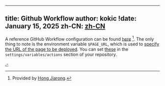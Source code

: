 
---
title: Github Workflow
author: kokic
!date: January 15, 2025
zh-CN: [zh-CN](/tutorials/github-workflow.md)
---

A reference GitHub Workflow configuration can be found [here](/tutorials/workflow-yml.md) [^hongjr03-workflow]. The only thing to note is the environment variable `$PAGE_URL`, which is used to [specify the URL of the page to be deployed](/tutorials/compile-en-US). You can set [these](https://docs.github.com/en/actions/writing-workflows/choosing-what-your-workflow-does/store-information-in-variables) in the `settings/variables/actions` section of your repository.

[.-](/tutorials/workflow-yml.md#:embed)

[^hongjr03-workflow]: Provided by [Hong Jiarong](https://github.com/hongjr03).
